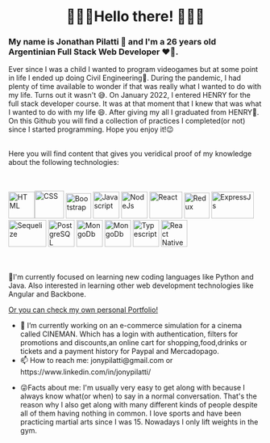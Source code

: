 <h1 align="center"> 🌌🌌🌌Hello there! 🌌🌌🌌 </h1>
<h3>My name is Jonathan Pilatti 👋 and I'm a 26 years old Argentinian Full Stack Web Developer ❤️‍🔥.</h3>
<div>Ever since I was a child I wanted to program videogames but at some point in life I ended up doing Civil Engineering🤔. During the pandemic, I had plenty of time available to wonder if that was really what I wanted to do with my life. Turns out it wasn't	😅. On January 2022, I entered HENRY for the full stack developer course. It was at that moment that I knew that was what I wanted to do with my life 😄. After giving my all I graduated from HENRY🤯. 
</div>
	<div>On this Github you will find a collection of practices I completed(or not) since I started programming. Hope you enjoy it!😉</div>
&nbsp;
<p>Here you will find content that gives you veridical proof of my knowledge about the following technologies: </p>
<br></br>
<div align-content="center" align-self="center">
	<img src="https://www.w3.org/html/logo/img/mark-only-icon.png" alt="HTML" width= "52px" height="53px"><img src="https://1000marcas.net/wp-content/uploads/2021/02/CSS-Logo-500x283.png" alt="CSS" width="58px" height="55px">
	<img src="https://i0.wp.com/www.jacobsoft.com.mx/wp-content/uploads/2019/04/Bootstrap-Logo.png?resize=300%2C209&ssl=1" alt="Bootstrap" width="50px" height="50px">
	<img src="https://www.freepnglogos.com/uploads/javascript-png/png-javascript-badge-picture-8.png" alt="Javascript" width="52px" height="53px">
	<img src="https://cdn-icons-png.flaticon.com/512/919/919825.png" alt="NodeJs" width="52px" height="53px">
	<img src="https://upload.wikimedia.org/wikipedia/commons/thumb/a/a7/React-icon.svg/512px-React-icon.svg.png?20220125121207" alt="React" width="65px" height="53px">
	<img src="https://raw.githubusercontent.com/reduxjs/redux/master/logo/logo.png" alt="Redux" width="50px" height="51px">
	<img src="https://blobscdn.gitbook.com/v0/b/gitbook-28427.appspot.com/o/assets%2F-Lgyno4NC7rhy49BAEjN%2F-Lh14lb3LH4C886qWxYA%2F-Lh1DZeIUQennGd9RiHe%2FScreen%20Shot%202019-06-10%20at%2011.30.20%20AM.png?alt=media&token=784b79f6-81b5-4308-97a2-155afb9d496f" alt="ExpressJs" width="84px" height="53px">
	<img src="https://www.vectorlogo.zone/logos/sequelizejs/sequelizejs-ar21.svg" alt="Sequelize" width="75px" height="53px">
	<img src="https://cdn.iconscout.com/icon/free/png-64/postgresql-11-1175122.png" alt="PostgreSQL" width="52px" height="53px">
	<img src="https://cdn.icon-icons.com/icons2/2415/PNG/512/mongodb_plain_wordmark_logo_icon_146423.png" alt="MongoDb" width="52px" height="53px">
	<img src="https://img.icons8.com/color/480/firebase.png" alt="MongoDb" width="52px" height="53px">
	<img src="https://cdn.icon-icons.com/icons2/2107/PNG/512/file_type_typescript_icon_130108.png" alt="Typescript" width="52px" height="53px">
	<img src="https://toppng.com/uploads/preview/react-native-svg-transformer-allows-you-import-svg-aperture-science-innovators-logo-11562851994zqcpwozsvy.png" alt="React Native" width="52px" height="53px">
</div>
<br></br>
	
<p> </p>
<p>🌱I'm currently focused on learning new coding languages like Python and Java. Also interested in learning other web development technologies like Angular and Backbone.</p>

<p><a href="https://portfolio-gamma-two-34.vercel.app/">Or you can check my own personal Portfolio!</a></p>

<ul>
<li> 🔭 I’m currently working on an e-commerce simulation for a cinema called CINEMAN. Which has a login with authentication, filters for promotions and discounts,an online cart for shopping,food,drinks or tickets and a payment history for Paypal and Mercadopago. </li>
	<li> 📫 How to reach me: jonypilatti@gmail.com or https://www.linkedin.com/in/jonypilatti/	</li>
	<li> <p>😜Facts about me: I'm usually very easy to get along with because I always know what(or when) to say in a normal conversation. That's the reason why I also get along with many different kinds of people despite all of them having nothing in common. I love sports and have been practicing martial arts since I was 15. Nowadays I only lift weights in the gym.
	</li>
</ul>

<!--
**jonypilatti/jonypilatti** is a ✨ _special_ ✨ repository because its `README.md` (this file) appears on your GitHub profile.

Here are some ideas to get you started:



- 🔭 I’m currently working on ...
- 🌱 I’m currently learning ...
- 👯 I’m looking to collaborate on ...
- 🤔 I’m looking for help with ...
- 💬 Ask me about ...
- 📫 How to reach me: ...
- 😄 Pronouns: ...
- ⚡ Fun fact: ...
-->
